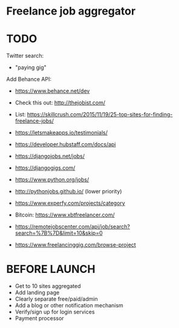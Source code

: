 
Freelance job aggregator
========================

TODO
====
Twitter search:

- "paying gig"

Add Behance API:

- https://www.behance.net/dev

- Check this out: http://thejobist.com/
- List: https://skillcrush.com/2015/11/19/25-top-sites-for-finding-freelance-jobs/

- https://letsmakeapps.io/testimonials/

- https://developer.hubstaff.com/docs/api
 
- https://djangojobs.net/jobs/
- https://djangogigs.com/
- https://www.python.org/jobs/
- http://pythonjobs.github.io/ (lower priority)

- https://www.experfy.com/projects/category

- Bitcoin: https://www.xbtfreelancer.com/

- https://remotejobscenter.com/api/job/search?search=%7B%7D&limit=10&skip=0

- https://www.freelancinggig.com/browse-project


BEFORE LAUNCH
=============

* Get to 10 sites aggregated
* Add landing page
* Clearly separate free/paid/admin
* Add a blog or other notification mechanism
* Verify/sign up for login services
* Payment processor
